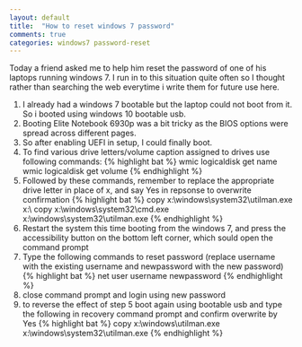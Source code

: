 ```yaml
---
layout: default
title:  "How to reset windows 7 password"
comments: true
categories: windows7 password-reset 
---
```


Today a friend asked me to help him reset the password of one of his laptops running windows 7. I run in to this situation quite often so I thought rather than searching the web everytime i write them for future use here. 

1. I already had a windows 7 bootable but the laptop could not boot from it. So i booted using windows 10 bootable usb.
2. Booting Elite Notebook 6930p was a bit tricky as the BIOS options were spread across different pages.
3. So after enabling UEFI in setup, I could finally boot.
4. To find various drive letters/volume caption assigned to drives use following commands:
{% highlight bat %} 
wmic logicaldisk get name
wmic logicaldisk get volume
{% endhighlight %}
5. Followed by these commands, remember to replace the appropriate drive letter in place of x, and say Yes in repsonse to overwrite confirmation
{% highlight bat %} 
copy x:\windows\system32\utilman.exe x:\ 
copy x:\windows\system32\cmd.exe x:\windows\system32\utilman.exe
{% endhighlight %}
6. Restart the system this time booting from the windows 7, and press the accessibility button on the bottom left corner, which sould open the command prompt
7. Type the following commands to reset password (replace username with the existing username and newpassword with the new password)
{% highlight bat %} 
net user username newpassword
{% endhighlight %}
8. close command prompt and login using new password
9. to reverse the effect of step 5 boot again using bootable usb and type the following in recovery command prompt and confirm overwrite by Yes
{% highlight bat %} 
copy x:\windows\utilman.exe x:\windows\system32\utilman.exe
{% endhighlight %}
